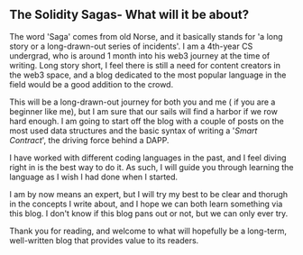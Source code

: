 ## The Solidity Sagas- What will it be about?

The word 'Saga' comes from old Norse, and it basically stands for 'a long story or a long-drawn-out series of incidents'. 
I am a 4th-year CS undergrad, who is around 1 month into his web3 journey at the time of writing. Long story short, I feel there is still a need for content creators in the web3 space, and a blog dedicated to the most popular language in the field would be a good addition to the crowd. 

This will be a long-drawn-out journey for both you and me ( if you are a beginner like me), but I am sure that our sails will find a harbor if we row hard enough. 
I am going to start off the blog with a couple of posts on the most used data structures and the basic syntax of writing a '*Smart Contract*', the driving force behind a DAPP. 

I have worked with different coding languages in the past, and I feel diving right in is the best way to do it. As such, I will guide you through learning the language as I wish I had done when I started. 

I am by now means an expert, but I will try my best to be clear and thorugh in the concepts I write about, and I hope we can both learn something via this blog. 
I don't know if this blog pans out or not, but we can only ever try.

Thank you for reading, and welcome to what will hopefully be a long-term, well-written blog that provides value to its readers.